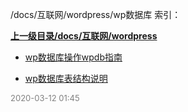 /docs/互联网/wordpress/wp数据库 索引：


**[上一级目录/docs/互联网/wordpress](/docs/互联网/wordpress/index.md)**

- [wp数据库操作wpdb指南](/docs/互联网/wordpress/wp数据库/wp数据库操作wpdb指南.md)

- [wp数据库表结构说明](/docs/互联网/wordpress/wp数据库/wp数据库表结构说明.md)


<font size=2 color='grey'> 2020-03-12 01:45 </font>